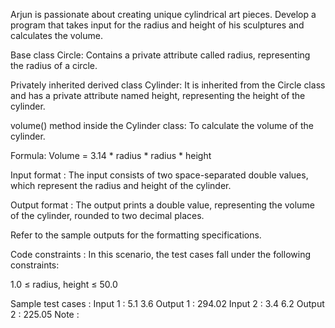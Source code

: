 Arjun is passionate about creating unique cylindrical art pieces. Develop a program that takes input for the radius and height of his sculptures and calculates the volume.



Base class Circle: Contains a private attribute called radius, representing the radius of a circle.

Privately inherited derived class Cylinder: It is inherited from the Circle class and has a private attribute named height, representing the height of the cylinder.

volume() method inside the Cylinder class: To calculate the volume of the cylinder.



Formula: Volume = 3.14 * radius * radius * height

Input format :
The input consists of two space-separated double values, which represent the radius and height of the cylinder.

Output format :
The output prints a double value, representing the volume of the cylinder, rounded to two decimal places.



Refer to the sample outputs for the formatting specifications.

Code constraints :
In this scenario, the test cases fall under the following constraints:

1.0 ≤ radius, height ≤ 50.0

Sample test cases :
Input 1 :
5.1 3.6
Output 1 :
294.02
Input 2 :
3.4 6.2
Output 2 :
225.05
Note :
